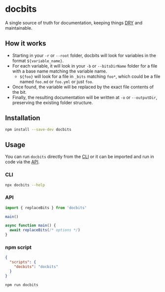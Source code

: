 # docbits

A single source of truth for documentation, keeping things [DRY](https://en.wikipedia.org/wiki/Don%27t_repeat_yourself) and maintainable.

## How it works

- Starting in your `-r` or `--root` folder, docbits will look for variables in the format `${variable_name}`.
- For each variable, it will look in your `-b` or `--bitsDirName` folder for a file with a base name matching the variable name.
  - `${foo}` will look for a file in `_bits` matching `foo*`, which could be a file named `foo.md` or `foo.yml` or just `foo`.
- Once found, the variable will be replaced by the exact file contents of the bit.
- Finally, the resulting documentation will be written at `-o` or `--outputDir`, preserving the existing folder structure.

## Installation

```bash
npm install --save-dev docbits
```

## Usage

You can run `docbits` directly from the [CLI](#cli) or it can be imported and run in code via the [API](#api).

### CLI

```zsh
npx docbits --help
```

### API

```ts
import { replaceBits } from 'docbits'

main()

async function main() {
  await replaceBits(/* options */)
}
```

### npm script

```json
{
  "scripts": {
    "docbits": "docbits"
  }
}
```

```zsh
npm run docbits
```
